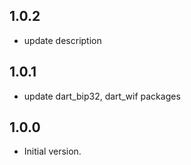 ## 1.0.2

- update description

## 1.0.1

- update dart_bip32, dart_wif packages

## 1.0.0

- Initial version.

